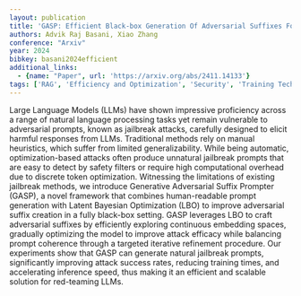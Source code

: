 ```yaml
---
layout: publication
title: 'GASP: Efficient Black-box Generation Of Adversarial Suffixes For Jailbreaking Llms'
authors: Advik Raj Basani, Xiao Zhang
conference: "Arxiv"
year: 2024
bibkey: basani2024efficient
additional_links:
  - {name: "Paper", url: 'https://arxiv.org/abs/2411.14133'}
tags: ['RAG', 'Efficiency and Optimization', 'Security', 'Training Techniques', 'Tools', 'Prompting', 'Responsible AI']
---
```

Large Language Models (LLMs) have shown impressive proficiency across a range
of natural language processing tasks yet remain vulnerable to adversarial
prompts, known as jailbreak attacks, carefully designed to elicit harmful
responses from LLMs. Traditional methods rely on manual heuristics, which
suffer from limited generalizability. While being automatic, optimization-based
attacks often produce unnatural jailbreak prompts that are easy to detect by
safety filters or require high computational overhead due to discrete token
optimization. Witnessing the limitations of existing jailbreak methods, we
introduce Generative Adversarial Suffix Prompter (GASP), a novel framework that
combines human-readable prompt generation with Latent Bayesian Optimization
(LBO) to improve adversarial suffix creation in a fully black-box setting. GASP
leverages LBO to craft adversarial suffixes by efficiently exploring continuous
embedding spaces, gradually optimizing the model to improve attack efficacy
while balancing prompt coherence through a targeted iterative refinement
procedure. Our experiments show that GASP can generate natural jailbreak
prompts, significantly improving attack success rates, reducing training times,
and accelerating inference speed, thus making it an efficient and scalable
solution for red-teaming LLMs.

